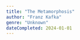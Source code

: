 ```yaml
---
title: "The Metamorphosis"
author: "Franz Kafka"
genre: "Unknown"
dateCompleted: 2024-01-01
---
```


